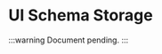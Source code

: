 # UI Schema Storage

:::warning
Document pending.
:::

<!--
## Introduction

## Installation

## Instructions -->

